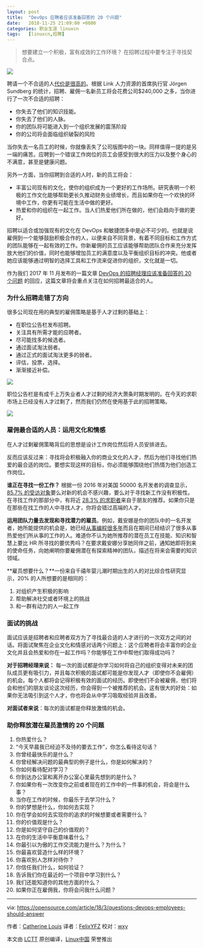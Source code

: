 ```yaml
---
layout: post
title:	"DevOps 应聘者应该准备回答的 20 个问题"
date:	2018-11-25 21:09:00 +0800 
categories:	职业生涯 linuxcn 
tags:	[linuxcn,招聘]
---
```




> 
> 想要建立一个积极，富有成效的工作环境？ 在招聘过程中要专注于寻找契合点。
> 
> 
> 


![](/Asserts/Images//attachment/album/201811/25/210921fh1ipxpphxz5wggg.png)


聘请一个不合适的人[代价是很高的](https://www.shrm.org/resourcesandtools/hr-topics/employee-relations/pages/cost-of-bad-hires.aspx)。根据 Link 人力资源的首席执行官 Jörgen Sundberg 的统计，招聘、雇佣一名新员工将会花费公司$240,000 之多，当你进行了一次不合适的招聘：


* 你失去了他们的知识技能。
* 你失去了他们的人脉。
* 你的团队将可能进入到一个组织发展的震荡阶段
* 你的公司将会面临组织破裂的风险


当你失去一名员工的时候，你就像丢失了公司版图中的一块。同样值得一提的是另一端的痛苦。应聘到一个错误工作岗位的员工会感受到很大的压力以及整个身心的不满意，甚至是健康问题。


另外一方面，当你招聘到合适的人时，新的员工将会：


* 丰富公司现有的文化，使你的组织成为一个更好的工作场所。研究表明一个积极的工作文化能够帮助更长久推动财务业绩增长，而且如果你在一个欢快的环境中工作，你更有可能在生活中做的更好。
* 热爱和你的组织在一起工作。当人们热爱他们所在做的，他们会趋向于做的更好。


招聘以适合或加强现有的文化在 DevOps 和敏捷团多中是必不可少的。也就是说雇佣到一个能够鼓励积极合作的人，以便来自不同背景，有着不同目标和工作方式的团队能够在一起有效的工作。你新雇佣的员工应该能够帮助团队合作来充分发挥放大他们的价值，同时也能够增加员工的满意度以及平衡组织目标的冲突。他或者她应该能够通过明智的选择工具和工作流来促进你的组织，文化就是一切。


作为我们 2017 年 11 月发布的一篇文章 [DevOps 的招聘经理应该准备回答的 20 个问题](https://opensource.com/article/17/11/inclusive-workforce-takes-work) 的回应，这篇文章将会重点关注在如何招聘最适合的人。


### 为什么招聘走错了方向


很多公司现在用的典型的雇佣策略是基于人才过剩的基础上：


* 在职位公告栏发布招聘。
* 关注具有所需才能的应聘者。
* 尽可能找多的候选者。
* 通过面试淘汰弱者。
* 通过正式的面试淘汰更多的弱者。
* 评估，投票，选择。
* 渐渐接近补偿。


![](/Asserts/Images//attachment/album/201811/25/210932lwngho9dsk5dsz98.png)


职位公告栏是有成千上万失业者人才过剩的经济大萧条时期发明的。在今天的求职市场上已经没有人才过剩了，然而我们仍然在使用基于此的招聘策略。


![](/Asserts/Images//attachment/album/201811/25/210936eyc0byg0gbo7rvvb.jpg)


### 雇佣最合适的人员：运用文化和情感


在人才过剩雇佣策略背后的思想是设计工作岗位然后将人员安排进去。


反而应该反过来：寻找将会积极融入你的商业文化的人才，然后为他们寻找他们热爱的最合适的岗位。要想实现这样的目标，你必须能够围绕他们热情为他们创造工作岗位。


**谁正在寻找一份工作？** 根据一份 2016 年对美国 50000 名开发者的调查显示，[85.7% 的受访对象](https://insights.stackoverflow.com/survey/2016#work-job-discovery)要么对新的机会不感兴趣，要么对于寻找新工作没有积极性。在寻找工作的那部分中，有将近 [28.3% 的求职者](https://insights.stackoverflow.com/survey/2016#work-job-discovery)来自于朋友的推荐。如果你只是在那些在找工作的人中寻找人才，你将会错过高端的人才。


**运用团队力量去发现和寻找潜力的雇员**。例如，戴安娜是你的团队中的一名开发者，她所能提供的机会是，她已经[从事编程很多年](https://research.hackerrank.com/developer-skills/2018/)而且在期间已经结识了很多从事热爱他们所从事的工作的人。难道你不认为她所推荐的潜在员工在技能、知识和智慧上要比 HR 所寻找的要优秀吗？在要求戴安娜分享她同伴之前，通知她即将到来的使命任务，向她阐明你要雇佣潜在有探索精神的团队，描述在将来会需要的知识领域。


**雇员想要什么？**一份来自千禧年婴儿潮时期出生的人的对比综合性研究显示，20% 的人所想要的是相同的：


1. 对组织产生积极的影响
2. 帮助解决社交或者环境上的挑战
3. 和一群有动力的人一起工作


### 面试的挑战


面试应该是招聘者和应聘者双方为了寻找最合适的人才进行的一次双方之间的对话。将面试聚焦在企业文化和情感对话两个问题上：这个应聘者将会丰富你的企业文化并且会热爱和你在一起工作吗？你能够在工作中帮他们取得成功吗？


**对于招聘经理来说：** 每一次的面试都是你学习如何将自己的组织变得对未来的团队成员更有吸引力，并且每次积极的面试都可能是你发现人才（即使你不会雇佣）的机会。每个人都将会记得积极有效的面试的经历。即使他们不会被雇佣，他们将会和他们的朋友谈论这次经历，你会得到一个被推荐的机会。这有很大的好处：如果你无法吸引到这个人才，你也将会从中学习吸取经验并且改善。


**对面试者来说**：每次的面试都是你释放激情的机会。


### 助你释放潜在雇员激情的 20 个问题


1. 你热爱什么？
2. “今天早晨我已经迫不及待的要去工作”，你怎么看待这句话？
3. 你曾经最快乐的是什么？
4. 你曾经解决问题的最典型的例子是什么，你是如何解决的？
5. 你如何看待配对学习？
6. 你到达办公室和离开办公室心里最先想到的是什么？
7. 你如果你有一次改变你之前或者现在的工作中的一件事的机会，将会是什么事？
8. 当你在工作的时候，你最乐于去学习什么？
9. 你的梦想是什么，你如何去实现？
10. 你在学会如何去实现你的追求的时候想要或者需要什么？
11. 你的价值观是什么？
12. 你是如何坚守自己的价值观的？
13. 在你的生活中平衡意味着什么？
14. 你最引以为傲的工作交流能力是什么？为什么？
15. 你最喜欢营造什么样的环境？
16. 你喜欢别人怎样对待你？
17. 你信任我们什么，如何验证？
18. 告诉我们你在最近的一个项目中学习到什么？
19. 我们还能知道你的其他方面的什么？
20. 如果你正在雇佣我，你将会问我什么问题？




---


via: <https://opensource.com/article/18/3/questions-devops-employees-should-answer>


作者：[Catherine Louis](https://opensource.com/users/catherinelouis) 译者：[FelixYFZ](https://github.com/FelixYFZ) 校对：[wxy](https://github.com/wxy)


本文由 [LCTT](https://github.com/LCTT/TranslateProject) 原创编译，[Linux中国](https://linux.cn/) 荣誉推出
